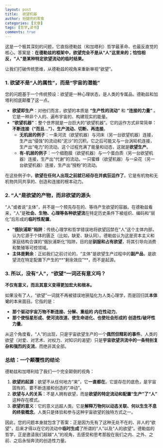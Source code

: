 ```yaml
---
layout: post
title:  欲望机器
author: 短腿兜的零食
categories: [文章]
tags: [哲学,读书]
comments: true
---
```

这是一个极其深刻的问题，它直指德勒兹（和加塔利）哲学最革命、也最反直觉的核心。答案是：**在德勒兹的框架中，欲望完全不是从“人”这里来的；恰恰相反，“人”是某种特定欲望流动的临时结果。**

让我们打破传统思维，从德勒兹的视角来重新审视“欲望”。

### 1. 欲望不是“人的属性”，而是“宇宙的潜能”

您的问题基于一个传统预设：欲望是一种心理状态，是人类的专属品。德勒兹和加塔利彻底颠覆了这一点。

- **欲望即生产**：对他们而言，欲望的本质是 **“生产性的流动”** 和 **“连接的力量”** 。它是一种非个人的、遍布宇宙的、构建现实的能量。
- **“欲望机器”**：整个世界就是一台巨大的“欲望机器”。它的运作方式非常简单：**不断连接（“而且…”）、生产流动、切断、再连接**。
    - **无机层的例子**：一条河流（欲望机器）与河床（另一台欲望机器）连接，生产出“侵蚀”的流动和“泥沙”的沉积。它之后可能又与一台涡轮机连接，生产出“电力”的流动。这个过程充满了能量和动态，这就是**欲望生产**。
    - **有-机层的例子**：一个细胞膜（欲望机器）与一个蛋白质（另一台欲望机器）连接，生产出“代谢”的流动。一只蜜蜂（欲望机器）与一朵花（另一台欲望机器）连接，生产出“授粉”的流动。

在这些例子中，**欲望在任何人出现之前就已经存在并疯狂运作了**。它是有机物和无机物共同共享的、创造和连接的根本动力。

### 2. “人”是欲望的产物，而非欲望的源头

“人”或者说“主体”，并不是一个预先存在的、等待产生欲望的容器。在德勒兹看来，“人”是**社会、生物、心理等各种欲望流**在特定历史条件下被组织、编码和“层化”后形成的**临时性配置**。

- **“俄狄浦斯”陷阱**：传统心理学和哲学错误地将欲望囚禁在“人”这个主体内部，认为它源于个体的匮乏（比如，缺爱、缺认同）。德勒兹认为这是资本主义和家庭结构合谋的“俄狄浦斯化”陷阱，目的是**驯服和占有欲望**，将其引导向消费和繁殖等可控领域。
- **主体是剩余**：正如我们之前讨论的，“主体”是欲望生产过程中的**副产品**，是欲望流在特定配置下产生的**“剩余效应”**，而不是起源。

### 3. 所以，没有“人”，“欲望”一词还有意义吗？

**不仅有意义，而且其意义变得更加宏大和根本。**

如果没有了人，“欲望”一词就不再被错误地狭隘化为人类心理学，而是回归其**本体论**的本来面目。它指的是：

- **那个驱动宇宙万物不断连接、分解、重组的** **内在性动力**。
- **那个使恒星形成、使河流改道、使生命进化、也使社会形成的** **创造性/破坏性力量**。

从这个角度看，“人”的出现，只是宇宙欲望生产的一个**偶然但精彩的事件**。人类的欲望（对爱、对艺术、对权力、对知识的渴望）只是**宇宙欲望洪流中的一条特别复杂和强烈的支流**，而绝非其全部。

### 总结：一个颠覆性的结论

德勒兹和加塔利给了我们一个完全颠倒的视角：

1.  **欲望的起源**：欲望不从任何地方“来”，它**一直都在**。它是存在的底色，是宇宙固有的、要不断连接和创造的“冲动”。
2.  **欲望与人的关系**：不是人拥有欲望，而是**欲望的特定流动和配置“生产”了“人”** 这种存在模式。
3.  **欲望的意义**：它的意义远超人类。它是**解释万物何以动态关联、何以生生不息的终极概念**。人类只是体验和参与这种宇宙欲望的独特方式之一。

因此，您的问题本身就包含了答案：正是因为先有了这种无处不在的、非人的“欲望”，后来才得以在它的流动中**临时生成**了所谓的“人”以及“人的欲望”。德勒兹的哲学，正是邀请我们超越“人”的视角，去感受和思考那股在我们之内、之外、之前、之后永恒奔流的创造性力量。